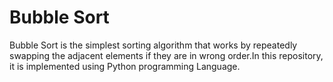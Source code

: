 # Bubble Sort
Bubble Sort is the simplest sorting algorithm that works by repeatedly swapping the adjacent elements if they are in wrong order.In this repository, it is implemented using Python programming Language.
